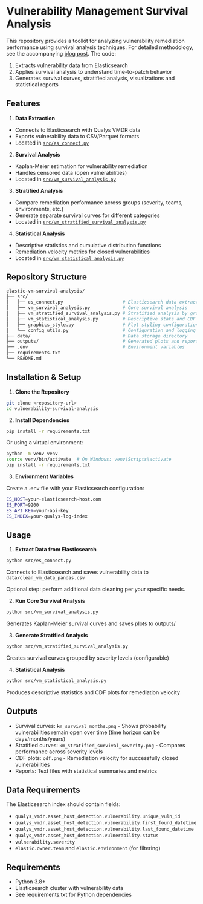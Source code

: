 # Vulnerability Management Survival Analysis

This repository provides a toolkit for analyzing vulnerability remediation performance using survival analysis techniques.
For detailed methodology, see the accompanying [blog post](https://www.elastic.co/security-labs/time-to-patch-metrics). The code: 

1. Extracts vulnerability data from Elasticsearch
2. Applies survival analysis to understand time-to-patch behavior
3. Generates survival curves, stratified analysis, visualizations and statistical reports


## Features

1. **Data Extraction**

- Connects to Elasticsearch with Qualys VMDR data
- Exports vulnerability data to CSV/Parquet formats
- Located in [`src/es_connect.py`](./src/es_connect.py)


2. **Survival Analysis**

- Kaplan-Meier estimation for vulnerability remediation
- Handles censored data (open vulnerabilities)
- Located in [`src/vm_survival_analysis.py`](./src/vm_survival_analysis.py)


3. **Stratified Analysis**

- Compare remediation performance across groups (severity, teams, environments, etc.)
- Generate separate survival curves for different categories
- Located in [`src/vm_stratified_survival_analysis.py`](./src/vm_stratified_survival_analysis.py)


4. **Statistical Analysis**

- Descriptive statistics and cumulative distribution functions
- Remediation velocity metrics for closed vulnerabilities
- Located in [`src/vm_statistical_analysis.py`](./src/vm_statistical_analysis.py)



## Repository Structure
```bash
elastic-vm-survival-analysis/
├── src/
│   ├── es_connect.py                      # Elasticsearch data extraction
│   ├── vm_survival_analysis.py            # Core survival analysis
│   ├── vm_stratified_survival_analysis.py # Stratified analysis by groups
│   ├── vm_statistical_analysis.py         # Descriptive stats and CDF plots
│   ├── graphics_style.py                  # Plot styling configuration
│   └── config_utils.py                    # Configuration and logging utilities
├── data/                                  # Data storage directory
├── outputs/                               # Generated plots and reports
├── .env                                   # Environment variables
├── requirements.txt
└── README.md
```

## Installation & Setup

1. **Clone the Repository**

```bash
git clone <repository-url>
cd vulnerability-survival-analysis
```

2. **Install Dependencies**

```bash
pip install -r requirements.txt
```
Or using a virtual environment:

```bash
python -m venv venv
source venv/bin/activate  # On Windows: venv\Scripts\activate
pip install -r requirements.txt
```

3. **Environment Variables**

Create a .env file with your Elasticsearch configuration:

```bash
ES_HOST=your-elasticsearch-host.com
ES_PORT=9200
ES_API_KEY=your-api-key
ES_INDEX=your-qualys-log-index
```

## Usage

1. **Extract Data from Elasticsearch**

```bash
python src/es_connect.py
```
Connects to Elasticsearch and saves vulnerability data to `data/clean_vm_data_pandas.csv`

Optional step: perform additional data cleaning per your specific needs.

2. **Run Core Survival Analysis**

```bash
python src/vm_survival_analysis.py
```
Generates Kaplan-Meier survival curves and saves plots to outputs/

3. **Generate Stratified Analysis**

```bash
python src/vm_stratified_survival_analysis.py
```
Creates survival curves grouped by severity levels (configurable)

4. **Statistical Analysis**

```bash
python src/vm_statistical_analysis.py
```
Produces descriptive statistics and CDF plots for remediation velocity

## Outputs

- Survival curves: `km_survival_months.png` - Shows probability vulnerabilities remain open over time (time horizon can be days/months/years)
- Stratified curves: `km_stratified_survival_severity.png` - Compares performance across severity levels
- CDF plots: `cdf.png` - Remediation velocity for successfully closed vulnerabilities
- Reports: Text files with statistical summaries and metrics

## Data Requirements
The Elasticsearch index should contain fields:

- `qualys_vmdr.asset_host_detection.vulnerability.unique_vuln_id`
- `qualys_vmdr.asset_host_detection.vulnerability.first_found_datetime`
- `qualys_vmdr.asset_host_detection.vulnerability.last_found_datetime`
- `qualys_vmdr.asset_host_detection.vulnerability.status`
- `vulnerability.severity`
- `elastic.owner.team` and `elastic.environment` (for filtering)

## Requirements

- Python 3.8+
- Elasticsearch cluster with vulnerability data
- See requirements.txt for Python dependencies
